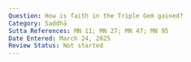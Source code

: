 ```yaml
---
Question: How is faith in the Triple Gem gained?
Category: Saddhā
Sutta References: MN 11; MN 27; MN 47; MN 95
Date Entered: March 24, 2025
Review Status: Not started
---
```

